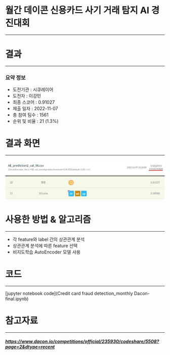 # 월간 데이콘 신용카드 사기 거래 탐지 AI 경진대회
---
# 결과
---
### 요약 정보
* 도전기관 : 시큐레이어
* 도전자 : 이강민
* 최종 스코어 : 0.91027
* 제출 일자 : 2022-11-07
* 총 참여 팀수 : 1561
* 순위 및 비율 : 21 (1.3%)

# 결과 화면
---
![final_rank_and_score](./img/rank_score.JPG)

# 사용한 방법 & 알고리즘
---
* 각 feature와 label 간의 상관관계 분석
* 상관관계 분석에 따른 feature 선택
* 비지도학습 AutoEncoder 모델 사용

# 코드
---
[jupyter notebook code](Credit card fraud detection_monthly Dacon-final.ipynb)

# 참고자료
---
##### https://www.dacon.io/competitions/official/235930/codeshare/5508?page=2&dtype=recent



```python

```
